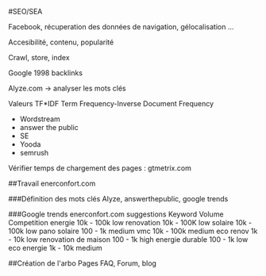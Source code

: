 #SEO/SEA

Facebook, récuperation des données de navigation, gélocalisation ...

Accesibilité, contenu, popularité

Crawl, store, index

Google 1998 backlinks

Alyze.com -> analyser les mots clés

Valeurs TF*IDF Term Frequency-Inverse Document Frequency

* Wordstream
* answer the public
* SE
* Yooda
* semrush

Vérifier temps de chargement des pages : gtmetrix.com

##Travail enerconfort.com

###Définition des mots clés
Alyze, answerthepublic, google trends

###Google trends enerconfort.com suggestions
Keyword		Volume		Competition
energie 10k - 100k low
renovation 10k - 100K low
solaire 10k - 100k low
pano solaire 100 - 1k medium
vmc 10k - 100k medium
eco renov 1k - 10k low
renovation de maison 100 - 1k high
energie durable 100 - 1k low
eco energie 1k - 10k medium

##Création de l'arbo
Pages FAQ, Forum, blog

